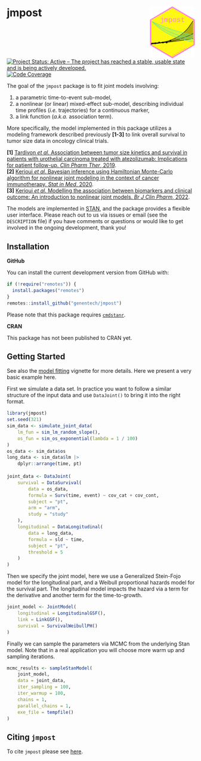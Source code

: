 
<!-- markdownlint-disable-file -->
<!-- README.md needs to be generated from README.Rmd. Please edit that file -->

# jmpost <a href="https://genentech.github.io/jmpost"><img src="man/figures/logo.png" align="right" height="139" /></a>

<!-- badges: start -->

[![Project Status: Active – The project has reached a stable, usable
state and is being actively
developed.](https://www.repostatus.org/badges/latest/wip.svg)](https://www.repostatus.org/#wip)
[![Code
Coverage](https://raw.githubusercontent.com/genentech/jmpost/_xml_coverage_reports/data/main/badge.svg)](https://raw.githubusercontent.com/genentech/jmpost/_xml_coverage_reports/data/main/coverage.xml)
<!-- badges: end -->  

The goal of the `jmpost` package is to fit joint models involving:

1.  a parametric time-to-event sub-model,
2.  a nonlinear (or linear) mixed-effect sub-model, describing
    individual time profiles (*i.e.* trajectories) for a continuous
    marker,
3.  a link function (*a.k.a.* association term).

More specifically, the model implemented in this package utilizes a
modeling framework described previously **\[1-3\]** to link overall
survival to tumor size data in oncology clinical trials.

**\[1\]** [Tardivon *et al.* Association between tumor size kinetics and
survival in patients with urothelial carcinoma treated with
atezolizumab: Implications for patient follow-up. *Clin Pharm Ther*,
2019](https://doi.org/10.1002/cpt.1450).  
**\[2\]** [Kerioui *et al.* Bayesian inference using Hamiltonian
Monte-Carlo algorithm for nonlinear joint modeling in the context of
cancer immunotherapy. *Stat in Med*,
2020](https://doi.org/10.1002/sim.8756).  
**\[3\]** [Kerioui *et al.* Modelling the association between biomarkers
and clinical outcome: An introduction to nonlinear joint models. *Br J
Clin Pharm*, 2022](https://doi.org/10.1111/bcp.15200).

The models are implemented in [STAN](https://mc-stan.org/), and the
package provides a flexible user interface. Please reach out to us via
issues or email (see the `DESCRIPTION` file) if you have comments or
questions or would like to get involved in the ongoing development,
thank you!

## Installation

**GitHub**

You can install the current development version from GitHub with:

``` r
if (!require("remotes")) {
  install.packages("remotes")
}
remotes::install_github("genentech/jmpost")
```

Please note that this package requires
[`cmdstanr`](https://mc-stan.org/cmdstanr/).

**CRAN**

This package has not been published to CRAN yet.

## Getting Started

See also the [model
fitting](https://genentech.github.io/jmpost/main/articles/model_fitting.html)
vignette for more details. Here we present a very basic example here.

First we simulate a data set. In practice you want to follow a similar
structure of the input data and use `DataJoint()` to bring it into the
right format.

``` r
library(jmpost)
set.seed(321)
sim_data <- simulate_joint_data(
    lm_fun = sim_lm_random_slope(),
    os_fun = sim_os_exponential(lambda = 1 / 100)
)
os_data <- sim_data$os
long_data <- sim_data$lm |>
    dplyr::arrange(time, pt)

joint_data <- DataJoint(
    survival = DataSurvival(
        data = os_data,
        formula = Surv(time, event) ~ cov_cat + cov_cont,
        subject = "pt",
        arm = "arm",
        study = "study"
    ),
    longitudinal = DataLongitudinal(
        data = long_data,
        formula = sld ~ time,
        subject = "pt",
        threshold = 5
    )
)
```

Then we specify the joint model, here we use a Generalized Stein-Fojo
model for the longitudinal part, and a Weibull proportional hazards
model for the survival part. The longitudinal model impacts the hazard
via a term for the derivative and another term for the time-to-growth.

``` r
joint_model <- JointModel(
    longitudinal = LongitudinalGSF(),
    link = LinkGSF(),
    survival = SurvivalWeibullPH()
)
```

Finally we can sample the parameters via MCMC from the underlying Stan
model. Note that in a real application you will choose more warm up and
sampling iterations.

``` r
mcmc_results <- sampleStanModel(
    joint_model,
    data = joint_data,
    iter_sampling = 100,
    iter_warmup = 100,
    chains = 1,
    parallel_chains = 1,
    exe_file = tempfile()
)
```

## Citing `jmpost`

To cite `jmpost` please see
[here](https://genentech.github.io/jmpost/main/authors.html#citation).
